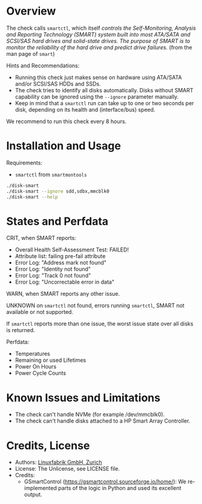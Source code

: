 # Overview

The check calls `smartctl`, which itself _controls the Self-Monitoring, Analysis 
and Reporting Technology (SMART) system built into most ATA/SATA and SCSI/SAS 
hard drives and solid-state drives. The purpose of SMART is to monitor the 
reliability of the hard drive and predict drive failures._ 
(from the man page of `smart`)

Hints and Recommendations:
* Running this check just makes sense on hardware using ATA/SATA and/or SCSI/SAS
  HDDs and SSDs.
* The check tries to identify all disks automatically. Disks without SMART
  capability can be ignored using the `--ignore` parameter manually.
* Keep in mind that a `smartctl` run can take up to one or two seconds per disk,
  depending on its health and (interface/bus) speed.

We recommend to run this check every 8 hours.


# Installation and Usage

Requirements:
* `smartctl` from `smartmontools`

```bash
./disk-smart
./disk-smart --ignore sdd,sdbx,mmcblk0
./disk-smart --help
```


# States and Perfdata

CRIT, when SMART reports:
* Overall Health Self-Assessment Test: FAILED!
* Attribute list: failing pre-fail attribute
* Error Log: "Address mark not found"
* Error Log: "Identity not found"
* Error Log: "Track 0 not found"
* Error Log: "Uncorrectable error in data"

WARN, when SMART reports any other issue.

UNKNOWN on `smartctl` not found, errors running `smartctl`, SMART not
available or not supported.

If `smartctl` reports more than one issue, the worst issue state over all disks
is returned.

Perfdata:
* Temperatures
* Remaining or used Lifetimes
* Power On Hours
* Power Cycle Counts


# Known Issues and Limitations

* The check can't handle NVMe (for example /dev/mmcblk0).
* The check can't handle disks attached to a HP Smart Array Controller.


# Credits, License

* Authors: [Linuxfabrik GmbH, Zurich](https://www.linuxfabrik.ch)
* License: The Unlicense, see LICENSE file.
* Credits:
  * GSmartControl (https://gsmartcontrol.sourceforge.io/home/): We re-implemented parts of the logic in Python and used its excellent output.
